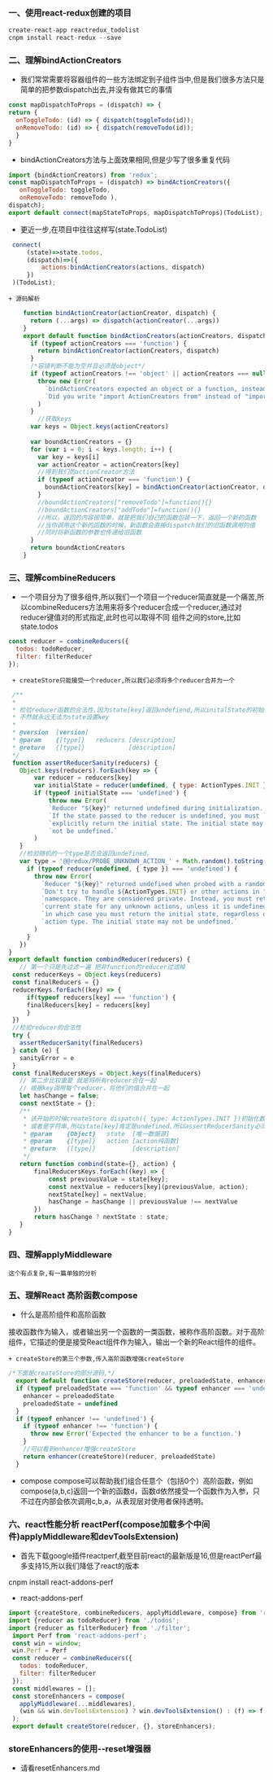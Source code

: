 ### 一、使用react-redux创建的项目
```javascript
create-react-app reactredux_todolist
cnpm install react-redux --save 
```
### 二、理解bindActionCreators

  + 我们常常需要将容器组件的一些方法绑定到子组件当中,但是我们很多方法只是简单的把参数dispatch出去,并没有做其它的事情
```javascript
const mapDispatchToProps = (dispatch) => { 
return { 
  onToggleTodo: (id) => { dispatch(toggleTodo(id)); 
  onRemoveTodo: (id) => { dispatch(removeTodo(id));   
  }
}
```
  + bindActionCreators方法与上面效果相同,但是少写了很多重复代码
```javascript
import {bindActionCreators) from 'redux'; 
const mapDispatchToProps = (dispatch) => bindActionCreators({ 
   onToggleTodo: toggleTodo, 
   onRemoveTodo: removeTodo ), 
dispatch);     
export default connect(mapStateToProps, mapDispatchToProps)(TodoList);
```
   + 更近一步,在项目中往往这样写(state.TodoList)
```javascript
 connect(
     (state)=>state.todos,
     (dispatch)=>({
         actions:bindActionCreators(actions, dispatch)
     })
 )(TodoList);   
```
    + 源码解析
```javascript
    function bindActionCreator(actionCreator, dispatch) {
      return (...args) => dispatch(actionCreator(...args))
    }
    export default function bindActionCreators(actionCreators, dispatch) {
      if (typeof actionCreators === 'function') {
        return bindActionCreator(actionCreators, dispatch)
      }
      /*容错判断不能为空并且必须是object*/
      if (typeof actionCreators !== 'object' || actionCreators === null) {
        throw new Error(
          `bindActionCreators expected an object or a function, instead received ${actionCreators === null ? 'null' : typeof actionCreators}. ` +
          `Did you write "import ActionCreators from" instead of "import * as ActionCreators from"?`
        )
      }
        //获取keys
      var keys = Object.keys(actionCreators)
     
      var boundActionCreators = {}
      for (var i = 0; i < keys.length; i++) {
        var key = keys[i]
        var actionCreator = actionCreators[key]
        //得到我们的actionCreator方法
        if (typeof actionCreator === 'function') {
          boundActionCreators[key] = bindActionCreator(actionCreator, dispatch)
        }
        //boundActionCreators["removeTodo"]=function(){}
        //boundActionCreators["addTodo"]=function(){}
        //所以，返回的内容很简单，就是把我们自己的函数包装一下，返回一个新的函数
        //当你调用这个新的函数的时候，新函数会直接dispatch我们的旧函数调用的值
        //同时将新函数的参数也传递给旧函数
      }
      return boundActionCreators
    }
```    
### 三、理解combineReducers

  + 一个项目分为了很多组件,所以我们一个项目一个reducer简直就是一个痛苦,所以combineReducers方法用来将多个reducer合成一个reducer,通过对reducer键值对的形式指定,此时也可以取得不同 组件之间的store,比如state.todos 
```javascript
const reducer = combineReducers({
  todos: todoReducer,
  filter: filterReducer
});
```
     + createStore只能接受一个reducer,所以我们必须将多个reducer合并为一个
 ```javascript
  /**
  * 
  * 检验reducer函数的合法性,因为state[key]返回undefiend,所以initalState的初始值不能是undefined
  * 不然就永远无法为state设置key
  *
  * @version  [version]
  * @param    {[type]}   reducers [description]
  * @return   {[type]}            [description]
  */
  function assertReducerSanity(reducers) {  
    Object.keys(reducers).forEach(key => {  
        var reducer = reducers[key]  
        var initialState = reducer(undefined, { type: ActionTypes.INIT })  
        if (typeof initialState === 'undefined') {  
            throw new Error(  
            `Reducer "${key}" returned undefined during initialization. ` +  
            `If the state passed to the reducer is undefined, you must ` +  
            `explicitly return the initial state. The initial state may ` +  
            `not be undefined.`  
        )  
    }  
    //检验随机的一个type是否会返回undefined。
    var type = '@@redux/PROBE_UNKNOWN_ACTION_' + Math.random().toString(36).substring(7).split('').join('.')  
      if (typeof reducer(undefined, { type }) === 'undefined') {  
        throw new Error(  
          `Reducer "${key}" returned undefined when probed with a random type. ` +  
          `Don't try to handle ${ActionTypes.INIT} or other actions in "redux/*" ` +  
          `namespace. They are considered private. Instead, you must return the ` +  
          `current state for any unknown actions, unless it is undefined, ` +  
          `in which case you must return the initial state, regardless of the ` +  
          `action type. The initial state may not be undefined.`  
        )  
      }  
    })  
}  
 export default function combindReducer(reducers) {
    // 第一个只是先过滤一遍 把非function的reducer过滤掉
  const reducerKeys = Object.keys(reducers)
  const finalReducers = {}
  reducerKeys.forEach((key) => {
      if(typeof reducers[key] === 'function') {
      finalReducers[key] = reducers[key]
      } 
  })
  //检验reducer的合法性
  try {  
    assertReducerSanity(finalReducers)  
  } catch (e) {  
    sanityError = e  
  }  
  const finalReducersKeys = Object.keys(finalReducers)
    // 第二步比较重要 就是将所有reducer合在一起
    // 根据key调用每个reducer，将他们的值合并在一起
    let hasChange = false;
    const nextState = {};
    /**
     * 该开始的时候createStore dispatch({ type: ActionTypes.INIT })初始化数据,state一般是一个对象
     * 或者是字符串,所以state[key]肯定是undefined,所以assertReducerSanity必须队initstate做出校验 
     * @param    {Object}   state  [唯一数据源]
     * @param    {[type]}   action [action纯函数]
     * @return   {[type]}          [description]
     */
    return function combind(state={}, action) {
        finalReducersKeys.forEach((key) => {
            const previousValue = state[key];
            const nextValue = reducers[key](previousValue, action);
            nextState[key] = nextValue;
            hasChange = hasChange || previousValue !== nextValue
        })
        return hasChange ? nextState : state;
    }
}
 ``` 


### 四、理解applyMiddleware   

    这个有点复杂,有一篇单独的分析

### 五、理解React 高阶函数compose
  
+ 什么是高阶组件和高阶函数

 接收函数作为输入，或者输出另一个函数的一类函数，被称作高阶函数。对于高阶组件，它描述的便是接受React组件作为输入，输出一个新的React组件的组件。

    + createStore的第三个参数,传入高阶函数增强createStore
```javascript
/*下面是createStore的部分源码,*/     
  export default function createStore(reducer, preloadedState, enhancer) {
  if (typeof preloadedState === 'function' && typeof enhancer === 'undefined') {
    enhancer = preloadedState
    preloadedState = undefined
  }
  if (typeof enhancer !== 'undefined') {
    if (typeof enhancer !== 'function') {
      throw new Error('Expected the enhancer to be a function.')
    }
    //可以看到enhancer增强createStore
    return enhancer(createStore)(reducer, preloadedState)
  }
```      
  + compose
 compose可以帮助我们组合任意个（包括0个）高阶函数，例如compose(a,b,c)返回一个新的函数d，函数d依然接受一个函数作为入参，只不过在内部会依次调用c,b,a，从表现层对使用者保持透明。


###  六、react性能分析 reactPerf(compose加载多个中间件)applyMiddleware和devToolsExtension)
  + 首先下载google插件reactperf,截至目前react的最新版是16,但是reactPerf最多支持15,所以我们降低了react的版本
  
   cnpm install react-addons-perf

  + react-addons-perf     
  ```javascript
  import {createStore, combineReducers, applyMiddleware, compose} from 'redux';
  import {reducer as todoReducer} from './todos';
  import {reducer as filterReducer} from './filter';
   import Perf from 'react-addons-perf';
   const win = window;
   win.Perf = Perf
   const reducer = combineReducers({
     todos: todoReducer,
     filter: filterReducer
   });
   const middlewares = [];
   const storeEnhancers = compose(
     applyMiddleware(...middlewares),
     (win && win.devToolsExtension) ? win.devToolsExtension() : (f) => f,
   );
   export default createStore(reducer, {}, storeEnhancers);
  ```

### storeEnhancers的使用--reset增强器
  + 请看resetEnhancers.md